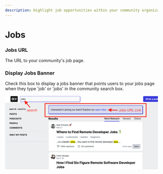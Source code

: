 ```yaml
---
description: Highlight job opportunities within your community organization.
---
```


# Jobs

### Jobs URL

The URL to your community's job page.

### Display Jobs Banner

Check this box to display a jobs banner that points users to your jobs page when they type 'job' or 'jobs' in the community search box.

![Jobs banner that appears as part of &quot;jobs&quot; search results](../../../.gitbook/assets/screen-shot-2020-09-12-at-1.53.03-pm.png)

